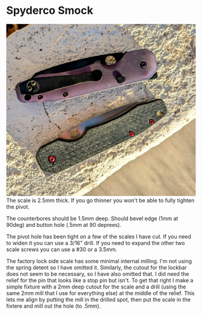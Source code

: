 # Spyderco Smock

![Spyderco Smock](/spyderco-smock/images/smock.jpg)
The scale is 2.5mm thick. If you go thinner you won't be able to fully tighten the pivot.

The counterbores should be 1.5mm deep. Should bevel edge (1mm at 90deg) and button hole (.5mm at 90 deprees).

The pivot hole has been tight on a few of the scales I have cut. If you need to widen it you can
use a 3/16" drill. If you need to expand the other two scale screws you can use a #30 or a 3.5mm.

The factory lock side scale has some minimal internal milling. I'm not using the spring detent so I
have omitted it. Similarly, the cutout for the lockbar does not seem to be necessary, so I have also
omitted that. I did need the relief for the pin that looks like a stop pin but isn't. 
To get that right I make a simple fixture with a 2mm deep cutout for the scale and a drill (using
the same 2mm mill that I use for everything else) at the middle of the relief. This lets me 
align by putting the mill in the drilled spot, then put the scale in the fixtere and mill out
the hole (to .5mm).


